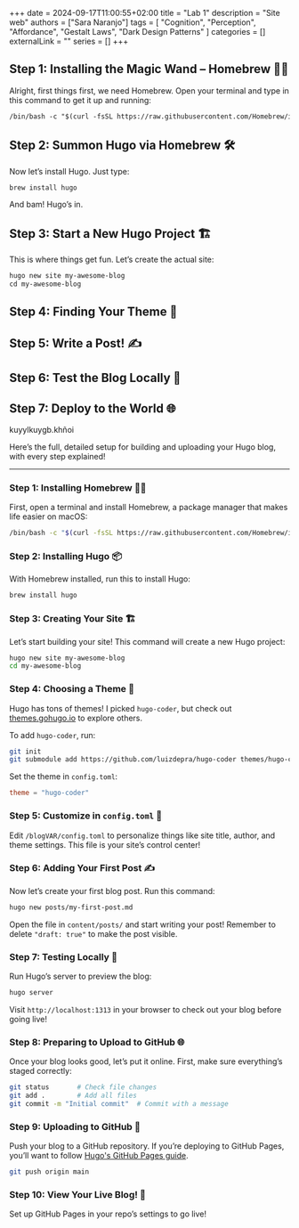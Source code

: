 +++ 
date = 2024-09-17T11:00:55+02:00
title = "Lab 1"
description = "Site web"
authors = ["Sara Naranjo"]
tags = [
    "Cognition",
    "Perception",
    "Affordance",
    "Gestalt Laws",
    "Dark Design Patterns"
    ]
categories = []
externalLink = ""
series = []
+++


## Step 1: Installing the Magic Wand – Homebrew 🧙‍♂️
Alright, first things first, we need Homebrew. Open your terminal and type in this command to get it up and running:
```markdown
/bin/bash -c "$(curl -fsSL https://raw.githubusercontent.com/Homebrew/install/HEAD/install.sh)"
```

## Step 2: Summon Hugo via Homebrew 🛠️
Now let’s install Hugo. Just type:
```markdown
brew install hugo
```
And bam! Hugo’s in.

## Step 3: Start a New Hugo Project 🏗️
This is where things get fun. Let’s create the actual site:
```markdown
hugo new site my-awesome-blog
cd my-awesome-blog
```

## Step 4: Finding Your Theme 🎨
## Step 5: Write a Post! ✍️
## Step 6: Test the Blog Locally 🚀
## Step 7: Deploy to the World 🌐 

kuyylkuygb.khñoi

Here’s the full, detailed setup for building and uploading your Hugo blog, with every step explained!

---

### Step 1: Installing Homebrew 🧙‍♀️
First, open a terminal and install Homebrew, a package manager that makes life easier on macOS:

```bash
/bin/bash -c "$(curl -fsSL https://raw.githubusercontent.com/Homebrew/install/HEAD/install.sh)"
```

### Step 2: Installing Hugo 📦
With Homebrew installed, run this to install Hugo:

```bash
brew install hugo
```

### Step 3: Creating Your Site 🏗️
Let’s start building your site! This command will create a new Hugo project:

```bash
hugo new site my-awesome-blog
cd my-awesome-blog
```

### Step 4: Choosing a Theme 🎨
Hugo has tons of themes! I picked `hugo-coder`, but check out [themes.gohugo.io](https://themes.gohugo.io) to explore others.

To add `hugo-coder`, run:

```bash
git init
git submodule add https://github.com/luizdepra/hugo-coder themes/hugo-coder
```

Set the theme in `config.toml`:

```toml
theme = "hugo-coder"
```

### Step 5: Customize in `config.toml` 🎨
Edit `/blogVAR/config.toml` to personalize things like site title, author, and theme settings. This file is your site’s control center!

### Step 6: Adding Your First Post ✍️
Now let’s create your first blog post. Run this command:

```bash
hugo new posts/my-first-post.md
```

Open the file in `content/posts/` and start writing your post! Remember to delete `"draft: true"` to make the post visible.

### Step 7: Testing Locally 🚀
Run Hugo’s server to preview the blog:

```bash
hugo server
```

Visit `http://localhost:1313` in your browser to check out your blog before going live!

### Step 8: Preparing to Upload to GitHub 🌐
Once your blog looks good, let’s put it online. First, make sure everything’s staged correctly:

```bash
git status       # Check file changes
git add .        # Add all files
git commit -m "Initial commit"  # Commit with a message
```

### Step 9: Uploading to GitHub 🚀
Push your blog to a GitHub repository. If you’re deploying to GitHub Pages, you’ll want to follow [Hugo's GitHub Pages guide](https://gohugo.io/hosting-and-deployment/hosting-on-github/).

```bash
git push origin main
```

### Step 10: View Your Live Blog! 🎉
Set up GitHub Pages in your repo’s settings to go live!
